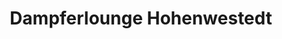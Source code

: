 ---
title: "Dampferlounge Hohenwestedt"
url: /hohenwestedt/dampferlounge-hohenwestedt/
shop: E-Zigaretten
---